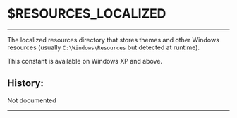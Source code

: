 # $RESOURCES_LOCALIZED

---

The localized resources directory that stores themes and other Windows resources (usually `C:\Windows\Resources` but detected at runtime).

This constant is available on Windows XP and above.

## History:

Not documented

---